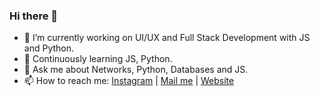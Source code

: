 ### Hi there 👋

- 🔭 I’m currently working on UI/UX and Full Stack Development with JS and Python.
- 🌱 Continuously learning JS, Python.
- 💬 Ask me about Networks, Python, Databases and JS.
- 📫 How to reach me: [Instagram](https://instagram.com/parjanya_modi/) | [Mail me](mailto:parjanyamodi@gmail.com) | [Website](https://parjanyamodi.com)

